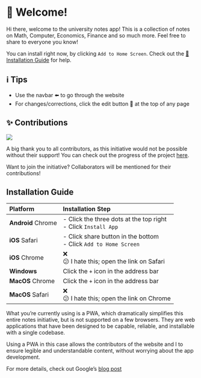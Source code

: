 # 👋 Welcome!

Hi there, welcome to the university notes app! This is a collection of notes on Math, Computer, Economics, Finance and so much more. Feel free to share to everyone you know!

You can install right now, by clicking `Add to Home Screen`. Check out the [📱 Installation Guide](#installation-guide) for help.

## ℹ️ Tips

- Use the navbar ⬅️ to go through the website
- For changes/corrections, click the edit button 📝 at the top of any page

## ✨ Contributions

<a href="https://github.com/AhmedThahir/Uni_Notes/graphs/contributors">
  <img src="https://contrib.rocks/image?repo=uni-notes/uni-notes" loading="lazy" />
</a>

A big thank you to all contributors, as this initiative would not be possible without their support! You can check out the progress of the project [here](https://github.com/orgs/uni-notes/projects/1).

Want to join the initiative? Collaborators will be mentioned for their contributions!

## Installation Guide

|      Platform      | Installation Step                                            |
| :----------------- | :----------------------------------------------------------- |
| **Android** Chrome | - Click the three dots at the top right<br />- Click `Install App` |
|   **iOS** Safari   | - Click share button in the bottom<br />- Click `Add to Home Screen` |
|   **iOS** Chrome   | ❌<br/>😕 I hate this; open the link on Safari                 |
|    **Windows**     | Click the `+` icon in the address bar                        |
|     **MacOS** Chrome     | Click the `+` icon in the address bar                        |
| **MacOS** Safari | ❌<br/>😕 I hate this; open the link on Chrome                 |

What you’re currently using is a PWA, which dramatically simplifies this entire notes initiative, but is not supported on a few browsers. They are web applications that have been designed to be capable, reliable, and installable with a single codebase.

Using a PWA in this case allows the contributors of the website and I to ensure legible and understandable content, without worrying about the app development.

For more details, check out Google’s [blog post](https://web.dev/what-are-pwas/)
